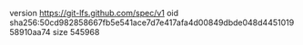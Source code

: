 version https://git-lfs.github.com/spec/v1
oid sha256:50cd982858667fb5e541ace7d7e417afa4d00849dbde048d445101958910aa74
size 545968

